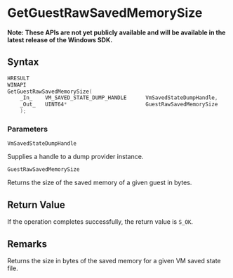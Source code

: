 # GetGuestRawSavedMemorySize
**Note: These APIs are not yet publicly available and will be available in the latest release of the Windows SDK.**

## Syntax
```C
HRESULT 
WINAPI 
GetGuestRawSavedMemorySize( 
    _In_    VM_SAVED_STATE_DUMP_HANDLE      VmSavedStateDumpHandle, 
    _Out_   UINT64*                         GuestRawSavedMemorySize 
    ); 
```
### Parameters

`VmSavedStateDumpHandle`

Supplies a handle to a dump provider instance.

`GuestRawSavedMemorySize`

Returns the size of the saved memory of a given guest in bytes.

## Return Value

If the operation completes successfully, the return value is `S_OK`.

## Remarks

Returns the size in bytes of the saved memory for a given VM saved state file.
